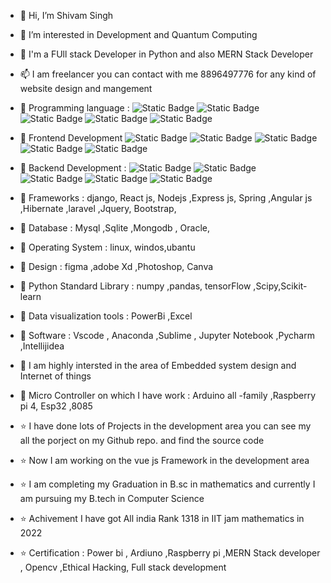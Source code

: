 - 👋 Hi, I’m Shivam Singh
- 👀 I’m interested in Development and Quantum Computing
- 💞️ I'm a FUll stack Developer in Python and also MERN Stack Developer
- 📫 I am freelancer you can contact with me 8896497776 for any kind of website design and mangement
- 📖 Programming language : ![Static Badge](https://img.shields.io/badge/C-blue) ![Static Badge](https://img.shields.io/badge/C%2B%2B%20-green) ![Static Badge](https://img.shields.io/badge/JAVA%20-red) ![Static Badge](https://img.shields.io/badge/Python-yellow) ![Static Badge](https://img.shields.io/badge/C%23-pink)
- 📖 Frontend Development ![Static Badge](https://img.shields.io/badge/HTML-red) ![Static Badge](https://img.shields.io/badge/CSS-green) ![Static Badge](https://img.shields.io/badge/Javascript-lime) ![Static Badge](https://img.shields.io/badge/Reactjs-blue) ![Static Badge](https://img.shields.io/badge/Bootstarp-yellow)
- 📖 Backend Development : ![Static Badge](https://img.shields.io/badge/Node_js-red) ![Static Badge](https://img.shields.io/badge/Python-blue) ![Static Badge](https://img.shields.io/badge/PHP-green) ![Static Badge](https://img.shields.io/badge/JAVA-lime) ![Static Badge](https://img.shields.io/badge/C%23-skyblue)

- 📖 Frameworks : django, React js, Nodejs ,Express js, Spring ,Angular js ,Hibernate ,laravel ,Jquery, Bootstrap, 
- 📖 Database : Mysql ,Sqlite ,Mongodb , Oracle,
- 📖 Operating System : linux, windos,ubantu
- 📖 Design : figma ,adobe Xd ,Photoshop, Canva
- 📖 Python Standard Library  : numpy ,pandas, tensorFlow ,Scipy,Scikit-learn
- 📖 Data visualization tools : PowerBi ,Excel
- 📖 Software : Vscode , Anaconda ,Sublime , Jupyter Notebook ,Pycharm ,Intellijidea
- 📖 I am highly intersted in the area of Embedded system design and Internet of things
- 📖 Micro Controller on which I have work : Arduino all -family ,Raspberry pi 4, Esp32 ,8085
- ⭐ I have done lots of Projects in the development area you can see my all the porject on my Github repo. and find the source code
- ⭐ Now I am working on the vue js Framework in the development area
- ⭐ I am completing my Graduation in B.sc in mathematics and currently I am pursuing my B.tech in Computer Science
- ⭐ Achivement I have got All india Rank 1318 in IIT jam mathematics in 2022
- ⭐ Certification : Power bi , Ardiuno ,Raspberry pi ,MERN Stack developer , Opencv ,Ethical Hacking, Full stack development
